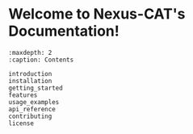 # Welcome to Nexus-CAT's Documentation!

```{toctree}
:maxdepth: 2
:caption: Contents

introduction
installation
getting_started
features
usage_examples
api_reference
contributing
license